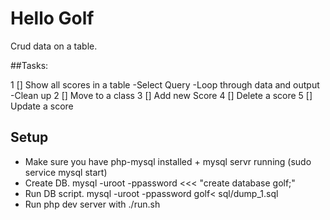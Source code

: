 # Hello Golf

Crud data on a table.

##Tasks:

1 [] Show all scores in a table
	-Select Query
	-Loop through data and output
	-Clean up
2 [] Move to a class
3 [] Add new Score
4 [] Delete a score
5 [] Update a score

## Setup

- Make sure you have php-mysql installed + mysql servr running (sudo service mysql start)
- Create DB. mysql -uroot -ppassword <<< "create database golf;"
- Run DB script.  mysql -uroot -ppassword golf< sql/dump_1.sql
- Run php dev server with ./run.sh 